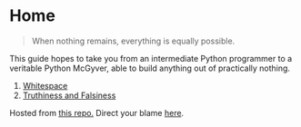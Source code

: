 # Home
> When nothing remains, everything is equally possible.

This guide hopes to take you from an intermediate Python programmer to a veritable Python McGyver, able to build anything out of practically nothing.

1. [Whitespace](./whitespace.md)
2. [Truthiness and Falsiness](./truthiness.md)

Hosted from [this repo.](https://github.com/IFcoltransG/esoteric-python-guide) Direct your blame [here](./credits.md).
